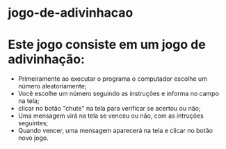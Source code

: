 # jogo-de-adivinhacao

<h1>Este jogo consiste em um jogo de adivinhação: </h1>

<ul>
<li>Primeiramente ao executar o programa o computador escolhe um número aleatoriamente;</li>
<li>Você escolhe um número seguindo as instruções e informa no campo na tela;</li>
<li>clicar no botão "chute" na tela para verificar se acertou ou não;</li>
<li>Uma mensagem virá na tela se venceu ou não, com as intruções seguintes;</li>
<li>Quando vencer, uma mensagem aparecerá na tela e clicar no botão novo jogo.</li>
</ul>

